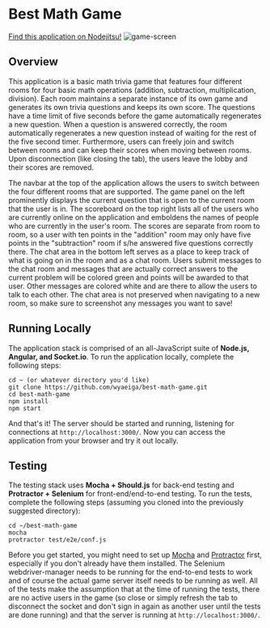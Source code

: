 Best Math Game
==============
[Find this application on Nodejitsu!](http://wyamath.herokuapp.com)
![game-screen](http://puu.sh/bTKU7/d96146cb12.png)

## Overview
This application is a basic math trivia game that features four different rooms for four basic math operations (addition, subtraction, multiplication, division). Each room maintains a separate instance of its own game and generates its own trivia questions and keeps its own score. The questions have a time limit of five seconds before the game automatically regenerates a new question. When a question is answered correctly, the room automatically regenerates a new question instead of waiting for the rest of the five second timer. Furthermore, users can freely join and switch between rooms and can keep their scores when moving between rooms. Upon disconnection (like closing the tab), the users leave the lobby and their scores are removed.

The navbar at the top of the application allows the users to switch between the four different rooms that are supported. The game panel on the left prominently displays the current question that is open to the current room that the user is in. The scoreboard on the top right lists all of the users who are currently online on the application and emboldens the names of people who are currently in the user's room. The scores are separate from room to room, so a user with ten points in the "addition" room may only have five points in the "subtraction" room if s/he answered five questions correctly there. The chat area in the bottom left serves as a place to keep track of what is going on in the room and as a chat room. Users submit messages to the chat room and messages that are actually correct answers to the current problem will be colored green and points will be awarded to that user. Other messages are colored white and are there to allow the users to talk to each other. The chat area is not preserved when navigating to a new room, so make sure to screenshot any messages you want to save!

## Running Locally
The application stack is comprised of an all-JavaScript suite of **Node.js, Angular, and Socket.io**. To run the application locally, complete the following steps:

```
cd ~ (or whatever directory you'd like)
git clone https://github.com/wyaeiga/best-math-game.git
cd best-math-game
npm install
npm start
```

And that's it! The server should be started and running, listening for connections at `http://localhost:3000/`. Now you can access the application from your browser and try it out locally.

## Testing
The testing stack uses **Mocha + Should.js** for back-end testing and **Protractor + Selenium** for front-end/end-to-end testing. To run the tests, complete the following steps (assuming you cloned into the previously suggested directory):

```
cd ~/best-math-game
mocha
protractor test/e2e/conf.js
```

Before you get started, you might need to set up [Mocha](http://visionmedia.github.io/mocha/#installation) and [Protractor](https://github.com/angular/protractor/blob/master/docs/tutorial.md#setup) first, especially if you don't already have them installed. The Selenium webdriver-manager needs to be running for the end-to-end tests to work and of course the actual game server itself needs to be running as well. All of the tests make the assumption that at the time of running the tests, there are no active users in the game (so close or simply refresh the tab to disconnect the socket and don't sign in again as another user until the tests are done running) and that the server is running at `http://localhost:3000/`.
